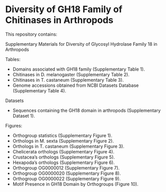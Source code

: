 # Diversity of GH18 Family of Chitinases in Arthropods

This repository contains:

Supplementary Materials for Diversity of Glycosyl Hydrolase Family 18 in Arthropods

Tables:
- Domains associated with GH18 family (Supplementary Table 1).
- Chitinases in D. melanogaster (Supplementary Table 2).
- Chitinases in T. castaneum (Supplementary Table 3).
- Genome accessions obtained from NCBI Datasets Database (Supplementary Table 4).

Datasets
- Sequences containing the GH18 domain in arthropods (Supplementary Dataset 1).

Figures:
- Orthogroup statistics (Supplementary Figure 1).
- Orthologs in M. sexta (Supplementary Figure 2).
- Orthologs in T. castaneum (Supplementary Figure 3).
- Chelicerata orthologs (Supplementary Figure 4).
- Crustacea’s orthologs (Supplementary Figure 5).
- Hexapoda’s orthologs (Supplementary Figure 6).
- Orthogroup OG0000012 (Supplementary Figure 7).
- Orthogroup OG0000020 (Supplementary Figure 8).
- Orthogroup OG0000022 (Supplementary Figure 9).
- Motif Presence in GH18 Domain by Orthogroups (Figure 10).
 

